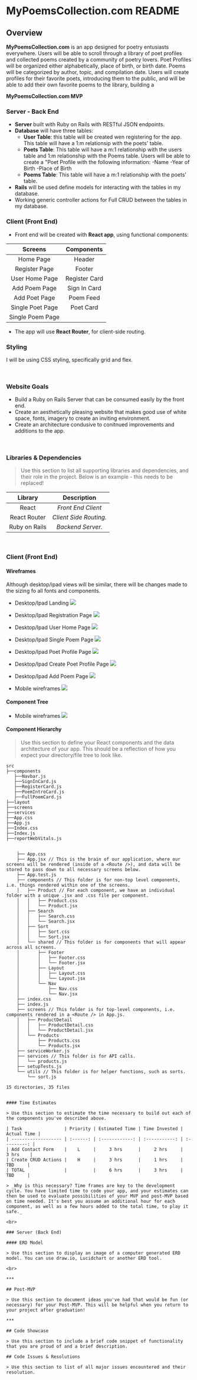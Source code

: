 # MyPoemsCollection.com README

## Overview

**MyPoemsCollection.com** is an app designed for poetry entusiasts everywhere. Users will be able to scroll through a library of poet profiles and collected poems created by a community of poetry lovers. Poet Profiles will be organized either alphabetically, place of birth, or birth date. Poems will be categorized by author, topic, and compilation date. Users will create profiles for their favorite poets, introducing them to the public, and will be able to add their own favorite poems to the library, building a 
<br>

**MyPoemsCollection.com MVP** 

### Server - Back End

- **Server** built with Ruby on Rails with RESTful JSON endpoints. 
- **Database** will have three tables:
  - **User Table**: this table will be created wen registering for the app. This table will have a 1:m relationsip with the poets' table.
  - **Poets Table**: This table will have a m:1 relationship with the users table and 1:m relationship with the Poems table. Users will be able to create a "Poet Profile with the following information:
    -Name
    -Year of Birth
    -Place of Birth
  - **Poems Table**: This table will have a m:1 relationship with the poets' table.
- **Rails** will be used define models for interacting with the tables in my database.
- Working generic controller actions for Full CRUD between the tables in my database. 

### Client (Front End)

- Front end will be created with **React app**, using functional components:

|     Screens      | Components  |
| :--------------: | :---------: |
|     Home Page    |   Header    |
|   Register Page  |   Footer    |
|   User Home Page |Register Card|
|   Add Poem Page  |Sign In Card |
|   Add Poet Page  | Poem Feed   |
| Single Poet Page | Poet Card   |
|  Single Poem Page|             |

- The app will use **React Router**, for client-side routing.

### Styling

I will be using CSS styling, specifically grid and flex.

<br>

### Website Goals

- Build a Ruby on Rails Server that can be consumed easily by the front end.
- Create an aesthetically pleasing website that makes good use of white space, fonts, imagery to create an inviting environment.
- Create an architecture condusive to conitnued improvements and additions to the app.

<br>

### Libraries & Dependencies

> Use this section to list all supporting libraries and dependencies, and their role in the project. Below is an example - this needs to be replaced!

|     Library      | Description    |
| :--------------: | :-------------:|
|      React       | _Front End Client_ |
|   React Router   | _Client Side Routing._ |
|   Ruby on Rails  | _Backend Server._ |


<br>

### Client (Front End)

#### Wireframes

Although desktop/ipad views will be similar, there will be changes made to the sizing fo all fonts and components.

- Desktop/Ipad Landing
![](https://i.imgur.com/EqMCQxa.png)

- Desktop/Ipad Registration Page
![](https://i.imgur.com/59h4tzQ.png)

- Desktop/Ipad User Home Page
![](https://i.imgur.com/hxCe94r.png)


- Desktop/Ipad Single Poem Page
![](https://i.imgur.com/ta8pL3m.png)


- Desktop/Ipad Poet Profile Page
![](https://i.imgur.com/RqyU55x.png)

- Desktop/Ipad Create Poet Profile Page
![](https://i.imgur.com/sFqAzLm.png)

- Desktop/Ipad Add Poem Page
![](https://i.imgur.com/k6NUKig.png)

- Mobile wireframes
![](https://i.imgur.com/jDOJsR6.png)

#### Component Tree

- Mobile wireframes
![](https://i.imgur.com/qA782s1.png)

#### Component Hierarchy

> Use this section to define your React components and the data architecture of your app. This should be a reflection of how you expect your directory/file tree to look like. 

```
src
├──components
   ├──Navbar.js
   ├──SignInCard.js
   ├──RegisterCard.js
   ├──PoemIntroCard.js
   ├──FullPoemCard.js
├──layout
├──screens
├──services
├──App.css
├──App.js
├──Index.css
├──Index.js
├──reportWebVitals.js


    ├── App.css
    ├── App.jsx // This is the brain of our application, where our screens will be rendered (inside of a <Route />), and data will be stored to pass down to all necessary screens below.
    ├── App.test.js
    ├── components // This folder is for non-top level components, i.e. things rendered within one of the screens.
    │   ├── Product // For each component, we have an individual folder with a unique .jsx and .css file per component.
    │   │   ├── Product.css
    │   │   └── Product.jsx
    │   ├── Search
    │   │   ├── Search.css
    │   │   └── Search.jsx
    │   ├── Sort
    │   │   ├── Sort.css
    │   │   └── Sort.jsx
    │   └── shared // This folder is for components that will appear across all screens.
    │       ├── Footer
    │       │   ├── Footer.css
    │       │   └── Footer.jsx
    │       ├── Layout
    │       │   ├── Layout.css
    │       │   └── Layout.jsx
    │       └── Nav
    │           ├── Nav.css
    │           └── Nav.jsx
    ├── index.css
    ├── index.js
    ├── screens // This folder is for top-level components, i.e. components rendered in a <Route /> in App.js.
    │   ├── ProductDetail
    │   │   ├── ProductDetail.css
    │   │   └── ProductDetail.jsx
    │   └── Products
    │       ├── Products.css
    │       └── Products.jsx
    ├── serviceWorker.js
    ├── services // This folder is for API calls.
    │   └── products.js
    ├── setupTests.js
    └── utils // This folder is for helper functions, such as sorts.
        └── sort.js

15 directories, 35 files
```

```

#### Time Estimates

> Use this section to estimate the time necessary to build out each of the components you've described above.

| Task                | Priority | Estimated Time | Time Invested | Actual Time |
| ------------------- | :------: | :------------: | :-----------: | :---------: |
| Add Contact Form    |    L     |     3 hrs      |     2 hrs     |    3 hrs    |
| Create CRUD Actions |    H     |     3 hrs      |     1 hrs     |     TBD     |
| TOTAL               |          |     6 hrs      |     3 hrs     |     TBD     |

> _Why is this necessary? Time frames are key to the development cycle. You have limited time to code your app, and your estimates can then be used to evaluate possibilities of your MVP and post-MVP based on time needed. It's best you assume an additional hour for each component, as well as a few hours added to the total time, to play it safe._

<br>

### Server (Back End)

#### ERD Model

> Use this section to display an image of a computer generated ERD model. You can use draw.io, Lucidchart or another ERD tool.

<br>

***

## Post-MVP

> Use this section to document ideas you've had that would be fun (or necessary) for your Post-MVP. This will be helpful when you return to your project after graduation!

***

## Code Showcase

> Use this section to include a brief code snippet of functionality that you are proud of and a brief description.

## Code Issues & Resolutions

> Use this section to list of all major issues encountered and their resolution.
